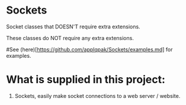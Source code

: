 # Sockets
Socket classes that DOESN'T require extra extensions.


These classes do NOT require any extra extensions.

#See (here)[https://github.com/applqpak/Sockets/examples.md] for examples.

# What is supplied in this project:

1. Sockets, easily make socket connections to a web server / website.
